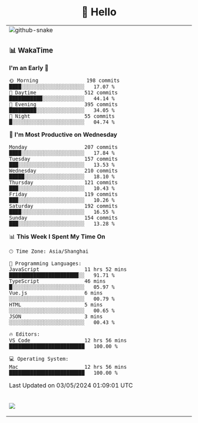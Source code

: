<div align="center">

# 🙋 Hello

<table>

  <tr>
  <td>
    <img
  alt="github-snake"
  src="profile-snake-contrib/github-user-contribution.svg"
/>
  </td>
</tr>

<tr><td>

### 📊 WakaTime

<!--START_SECTION:waka-->
**I'm an Early 🐤** 

```text
🌞 Morning                198 commits         ████░░░░░░░░░░░░░░░░░░░░░   17.07 % 
🌆 Daytime                512 commits         ███████████░░░░░░░░░░░░░░   44.14 % 
🌃 Evening                395 commits         █████████░░░░░░░░░░░░░░░░   34.05 % 
🌙 Night                  55 commits          █░░░░░░░░░░░░░░░░░░░░░░░░   04.74 % 
```
📅 **I'm Most Productive on Wednesday** 

```text
Monday                   207 commits         ████░░░░░░░░░░░░░░░░░░░░░   17.84 % 
Tuesday                  157 commits         ███░░░░░░░░░░░░░░░░░░░░░░   13.53 % 
Wednesday                210 commits         █████░░░░░░░░░░░░░░░░░░░░   18.10 % 
Thursday                 121 commits         ███░░░░░░░░░░░░░░░░░░░░░░   10.43 % 
Friday                   119 commits         ███░░░░░░░░░░░░░░░░░░░░░░   10.26 % 
Saturday                 192 commits         ████░░░░░░░░░░░░░░░░░░░░░   16.55 % 
Sunday                   154 commits         ███░░░░░░░░░░░░░░░░░░░░░░   13.28 % 
```


📊 **This Week I Spent My Time On** 

```text
🕑︎ Time Zone: Asia/Shanghai

💬 Programming Languages: 
JavaScript               11 hrs 52 mins      ███████████████████████░░   91.71 % 
TypeScript               46 mins             █░░░░░░░░░░░░░░░░░░░░░░░░   05.97 % 
Vue.js                   6 mins              ░░░░░░░░░░░░░░░░░░░░░░░░░   00.79 % 
HTML                     5 mins              ░░░░░░░░░░░░░░░░░░░░░░░░░   00.65 % 
JSON                     3 mins              ░░░░░░░░░░░░░░░░░░░░░░░░░   00.43 % 

🔥 Editors: 
VS Code                  12 hrs 56 mins      █████████████████████████   100.00 % 

💻 Operating System: 
Mac                      12 hrs 56 mins      █████████████████████████   100.00 % 
```


 Last Updated on 03/05/2024 01:09:01 UTC
<!--END_SECTION:waka-->

</td></tr>
<td>
  <!-- programming tool icon 编程工具图标 -->

<img src="https://skillicons.dev/icons?i=sass,ts,jest,express,nuxt,firebase,gatsby,js,vue,react,redux,docker,discord,mongodb,stackoverflow,idea,git,vscode,github,gitlab,figma,vite,svg,next,gulp,webpack,bootstrap,jquery,swift,prisma" /><br>

  </td>
</table>
